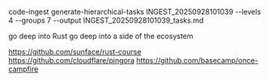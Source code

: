 code-ingest generate-hierarchical-tasks INGEST_20250928101039 --levels 4 --groups 7 --output INGEST_20250928101039_tasks.md

go deep into Rust
go deep into a side of the ecosystem


https://github.com/sunface/rust-course
https://github.com/cloudflare/pingora
https://github.com/basecamp/once-campfire


